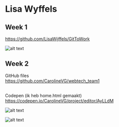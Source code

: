 <h1>Lisa Wyffels</h1>

<h2>Week 1</h2>

https://github.com/LisaWijffels/GitToWork

![alt text](https://i.imgur.com/yZIZKdB.png)


<h2>Week 2</h2>

GitHub files<br>
https://github.com/CarolineVG/webtech_team1<br><br>

Codepen (ik heb home.html gemaakt)<br>
https://codepen.io/CarolineVG/project/editor/AyLLdM


![alt text](https://i.imgur.com/gyTqVLC.png)

![alt text](https://i.imgur.com/eTJ0Usl.png)

